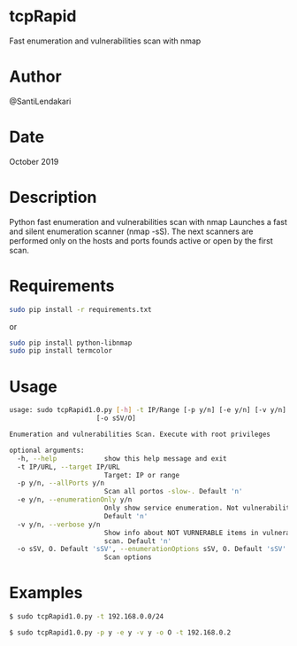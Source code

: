 # tcpRapid
Fast enumeration and vulnerabilities scan with nmap

# Author 
@SantiLendakari

# Date
October 2019

# Description
Python fast enumeration and vulnerabilities scan with nmap
Launches a fast and silent enumeration scanner (nmap -sS). The next scanners are performed only on the hosts and ports founds active or open by the first scan.

# Requirements
```bash 
sudo pip install -r requirements.txt
```
or 
```bash 
sudo pip install python-libnmap
sudo pip install termcolor
```
                        
# Usage
```bash
usage: sudo tcpRapid1.0.py [-h] -t IP/Range [-p y/n] [-e y/n] [-v y/n]
                      [-o sSV/O]

Enumeration and vulnerabilities Scan. Execute with root privileges

optional arguments:
  -h, --help            show this help message and exit
  -t IP/URL, --target IP/URL
                        Target: IP or range
  -p y/n, --allPorts y/n
                        Scan all portos -slow-. Default 'n'
  -e y/n, --enumerationOnly y/n
                        Only show service enumeration. Not vulnerabilities.
                        Default 'n'
  -v y/n, --verbose y/n
                        Show info about NOT VURNERABLE items in vulnerability
                        scan. Default 'n'
  -o sSV, O. Default 'sSV', --enumerationOptions sSV, O. Default 'sSV'
                        Scan options

```

# Examples
```bash
$ sudo tcpRapid1.0.py -t 192.168.0.0/24
```
```bash
$ sudo tcpRapid1.0.py -p y -e y -v y -o O -t 192.168.0.2 
```
